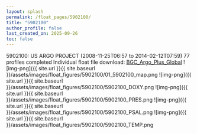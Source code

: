 ```yaml
---
layout: splash
permalink: /float_pages/5902100/
title: "5902100"
author_profile: false
last_created_on: 2025-09-26
toc: false
---
```

 
5902100: US ARGO PROJECT (2008-11-25T06:57 to 2014-02-12T07:59)
77 profiles completed
Individual float file download: [BGC_Argo_Plus_Global](https://ftp.soest.hawaii.edu/bgc_argo_plus/Individual_Floats/outliers_removed/5902100_Sprof_processed.nc)
![img-png]({{ site.url }}{{ site.baseurl }}/assets/images/float_figures/5902100/01_5902100_map.png
![img-png]({{ site.url }}{{ site.baseurl }}/assets/images/float_figures/5902100/5902100_DOXY.png
![img-png]({{ site.url }}{{ site.baseurl }}/assets/images/float_figures/5902100/5902100_PRES.png
![img-png]({{ site.url }}{{ site.baseurl }}/assets/images/float_figures/5902100/5902100_PSAL.png
![img-png]({{ site.url }}{{ site.baseurl }}/assets/images/float_figures/5902100/5902100_TEMP.png
